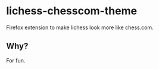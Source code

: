 # lichess-chesscom-theme
Firefox extension to make lichess look more like chess.com.

## Why?
For fun.
